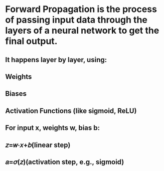 # Forward Propagation is the process of passing input data through the layers of a neural network to get the final output.

## It happens layer by layer, using:
## Weights
## Biases
## Activation Functions (like sigmoid, ReLU)

## For input x, weights w, bias b:
## 𝑧=𝑤⋅𝑥+𝑏(linear step)
## 𝑎=𝜎(𝑧)(activation step, e.g., sigmoid)
